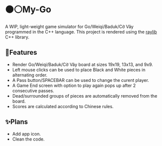 # ⚫⚪️My-Go 
A WIP, light-weight game simulator for Go/Weiqi/Baduk/Cờ Vây programmed in the C++ language. This project is rendered using the [raylib](https://github.com/raysan5/raylib) C++ library.

## 🌟Features
- Render Go/Weiqi/Baduk/Cờ Vây board at sizes 19x19, 13x13, and 9x9.
- Left mouse clicks can be used to place Black and White pieces in alternating order.
- A Pass button/SPACEBAR can be used to change the curent player.
- A Game End screen with option to play again pops up after 2 consecutive passes.
- Dead/surrounded groups of pieces are automatically removed from the board.
- Scores are calculated according to Chinese rules.

## ✨Plans
- Add app icon.
- Clean the code.
